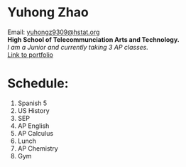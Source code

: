 # Yuhong Zhao
Email: yuhongz9309@hstat.org  
**High School of Telecommunciation Arts and Technology.**   
*I am a Junior and currently taking 3 AP classes.*  
[Link to portfolio](https://yuhongz9309.github.io/)

Schedule:  
======

1. Spanish 5
2. US History
3. SEP
4. AP English
5. AP Calculus
6. Lunch
7. AP Chemistry
8. Gym

